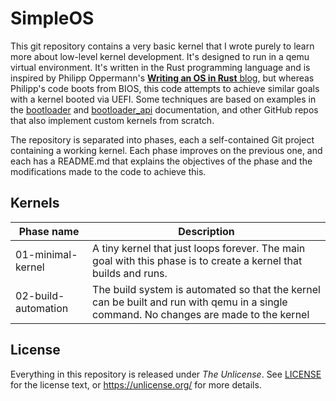 # SimpleOS

This git repository contains a very basic kernel that I wrote purely to learn more about low-level kernel development. It's designed to run in a qemu virtual environment. It's written in the Rust programming language and is inspired by Philipp Oppermann's [__Writing an OS in Rust__ blog](https://os.phil-opp.com/), but whereas Philipp's code boots from BIOS, this code attempts to achieve similar goals with a kernel booted via UEFI. Some techniques are based on examples in the [bootloader](https://docs.rs/bootloader/latest/bootloader/) and [bootloader_api](https://docs.rs/bootloader_api/latest/bootloader_api/) documentation, and other GitHub repos that also implement custom kernels from scratch.

The repository is separated into phases, each a self-contained Git project containing a working kernel. Each phase improves on the previous one, and each has a README.md that explains the objectives of the phase and the modifications made to the code to achieve this.

## Kernels

| Phase name | Description |
| --- | --- |
| 01-minimal-kernel | A tiny kernel that just loops forever. The main goal with this phase is to create a kernel that builds and runs. |
| 02-build-automation | The build system is automated so that the kernel can be built and run with qemu in a single command. No changes are made to the kernel |


## License

Everything in this repository is released under _The Unlicense_. See [LICENSE](LICENSE) for the license text, or https://unlicense.org/ for more details.
